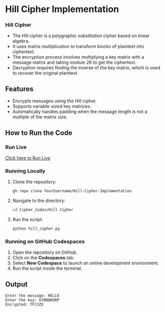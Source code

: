 # Hill Cipher Implementation

### Hill Cipher 
- The Hill cipher is a polygraphic substitution cipher based on linear algebra.
- It uses matrix multiplication to transform blocks of plaintext into ciphertext.
- The encryption process involves multiplying a key matrix with a message matrix and taking modulo 26 to get the ciphertext.
- Decryption requires finding the inverse of the key matrix, which is used to recover the original plaintext.

## Features
- Encrypts messages using the Hill cipher.
- Supports variable-sized key matrices.
- Automatically handles padding when the message length is not a multiple of the matrix size.

## How to Run the Code

### Run Live
[Click here to Run Live](https://colab.research.google.com/drive/1GFhJ-eogJOknj_7B6-wgqosgZrnddvMU?usp=sharing)

### Running Locally
1. Clone the repository:
   ```sh
   gh repo clone YourUsername/Hill-Cipher-Implementation
   ```
2. Navigate to the directory:
   ```sh
   cd Cipher_Codes/Hill Cipher
   ```
3. Run the script:
   ```sh
   python hill_cipher.py
   ```

### Running on GitHub Codespaces
1. Open the repository on GitHub.
2. Click on the **Codespaces** tab.
3. Select **New Codespace** to launch an online development environment.
4. Run the script inside the terminal.

## Output
```
Enter the message: HELLO
Enter the key: GYBNQKURP
Encrypted: TFJJZX
```


